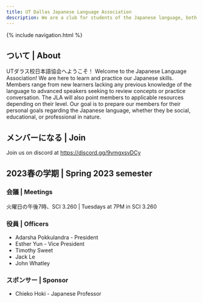 ```yaml
---
title: UT Dallas Japanese Language Association
description: We are a club for students of the Japanese language, both in classes and in self study.
---
```


{% include navigation.html %}

## ついて | About

UTダラス校日本語協会へようこそ！ Welcome to the Japanese Language Association! We are here to learn and practice our Japanese skills. Members range from new learners lacking any previous knowledge of the language to advanced speakers seeking to review concepts or practice conversation. The JLA will also point members to applicable resources depending on their level. Our goal is to prepare our members for their personal goals regarding the Japanese language, whether they be social, educational, or professional in nature.

## メンバーになる | Join
Join us on discord at <https://discord.gg/9vmgxsvDCy>

## 2023春の学期 | Spring 2023 semester

### 会議 | Meetings
火曜日の午後7時、SCI 3.260 | Tuesdays at 7PM in SCI 3.260

### 役員 | Officers
* Adarsha Pokkulandra - President
* Esther Yun - Vice President
* Timothy Sweet
* Jack Le
* John Whatley

### スポンサー | Sponsor
* Chieko Hoki - Japanese Professor
